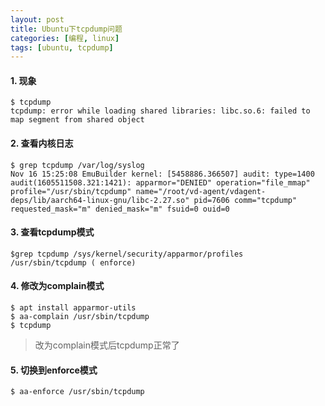 ```yaml
---
layout: post
title: Ubuntu下tcpdump问题
categories: [编程, linux]
tags: [ubuntu, tcpdump]
---
```


> 

#### 1. 现象

```
$ tcpdump
tcpdump: error while loading shared libraries: libc.so.6: failed to map segment from shared object
```

#### 2. 查看内核日志
```
$ grep tcpdump /var/log/syslog
Nov 16 15:25:08 EmuBuilder kernel: [5458886.366507] audit: type=1400 audit(1605511508.321:1421): apparmor="DENIED" operation="file_mmap" profile="/usr/sbin/tcpdump" name="/root/vd-agent/vdagent-deps/lib/aarch64-linux-gnu/libc-2.27.so" pid=7606 comm="tcpdump" requested_mask="m" denied_mask="m" fsuid=0 ouid=0
```

#### 3. 查看tcpdump模式
```
$grep tcpdump /sys/kernel/security/apparmor/profiles
/usr/sbin/tcpdump ( enforce)
```

#### 4. 修改为complain模式
```
$ apt install apparmor-utils
$ aa-complain /usr/sbin/tcpdump
$ tcpdump
```

> 改为complain模式后tcpdump正常了

#### 5. 切换到enforce模式
```
$ aa-enforce /usr/sbin/tcpdump
```

